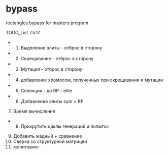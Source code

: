 # bypass
rectangles bypass for masters program

TODO_List 7.5.17

+ 1. Выделение элиты - отброс в сторону
+ 2. Скрещивание - отброс в сторону
+ 3. Мутация - отброс в сторону
+ 4. добавление хромосом, полученных при скрещивании и мутации
+ 5. Селекция - до RP - elite
+ 6. Добавление элиты sum = RP
7. Время вычисления
+ 8. Прикрутить циклы генераций и попыток
9. Добавить жадный + сравнение
10. Сверка со структурной матрицей
11. мониторинг

